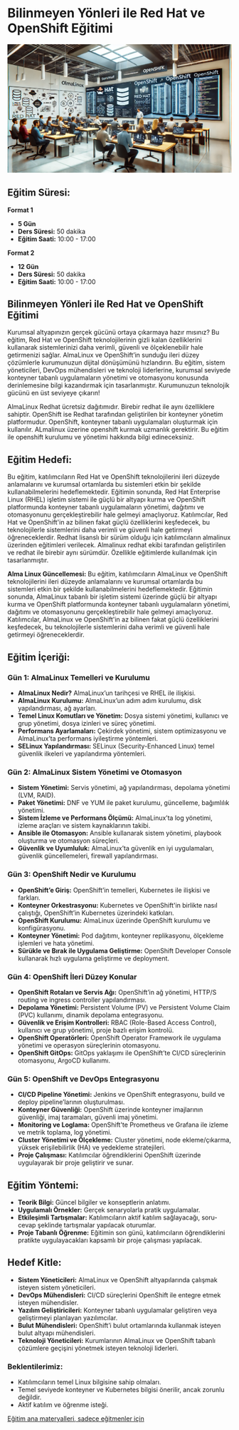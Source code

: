 # **Bilinmeyen Yönleri ile Red Hat ve OpenShift Eğitimi**

![](redhat-openshift.webp)

## Eğitim Süresi:

**Format 1**

- **5 Gün**
- **Ders Süresi:** 50 dakika
- **Eğitim Saati:** 10:00 - 17:00

**Format 2**

- **12 Gün**
- **Ders Süresi:** 50 dakika
- **Eğitim Saati:** 10:00 - 17:00

## **Bilinmeyen Yönleri ile Red Hat ve OpenShift Eğitimi**

Kurumsal altyapınızın gerçek gücünü ortaya çıkarmaya hazır mısınız? Bu eğitim, Red Hat ve OpenShift teknolojilerinin gizli kalan özelliklerini kullanarak sistemlerinizi daha verimli, güvenli ve ölçeklenebilir hale getirmenizi sağlar. AlmaLinux ve OpenShift’in sunduğu ileri düzey çözümlerle kurumunuzun dijital dönüşümünü hızlandırın. Bu eğitim, sistem yöneticileri, DevOps mühendisleri ve teknoloji liderlerine, kurumsal seviyede konteyner tabanlı uygulamaların yönetimi ve otomasyonu konusunda derinlemesine bilgi kazandırmak için tasarlanmıştır. Kurumunuzun teknolojik gücünü en üst seviyeye çıkarın!

AlmaLinux Redhat ücretsiz dağıtımıdır. Birebir redhat ile aynı özelliklere sahiptir. OpenShift ise Redhat tarafından geliştirilen bir konteyner yönetim platformudur. OpenShift, konteyner tabanlı uygulamaları oluşturmak için kullanılır. ALmalinux üzerine openshift kurmak uzmanlık gerektirir. Bu eğitim ile openshift kurulumu ve yönetimi hakkında bilgi edineceksiniz.

## Eğitim Hedefi:

Bu eğitim, katılımcıların Red Hat ve OpenShift teknolojilerini ileri düzeyde anlamalarını ve kurumsal ortamlarda bu sistemleri etkin bir şekilde kullanabilmelerini hedeflemektedir. Eğitimin sonunda, Red Hat Enterprise Linux (RHEL) işletim sistemi ile güçlü bir altyapı kurma ve OpenShift platformunda konteyner tabanlı uygulamaların yönetimi, dağıtımı ve otomasyonunu gerçekleştirebilir hale gelmeyi amaçlıyoruz. Katılımcılar, Red Hat ve OpenShift'in az bilinen fakat güçlü özelliklerini keşfedecek, bu teknolojilerle sistemlerini daha verimli ve güvenli hale getirmeyi öğreneceklerdir. Redhat lisanslı bir sürüm olduğu için katılımcıların almalinux üzerinden eğitimleri verilecek. Almalinux redhat ekibi tarafından geliştirilen ve redhat ile birebir aynı sürümdür. Özellikle eğitimlerde kullanılmak için tasarlanmıştır.

**Alma Linux Güncellemesi:** Bu eğitim, katılımcıların AlmaLinux ve OpenShift teknolojilerini ileri düzeyde anlamalarını ve kurumsal ortamlarda bu sistemleri etkin bir şekilde kullanabilmelerini hedeflemektedir. Eğitimin sonunda, AlmaLinux tabanlı bir işletim sistemi üzerinde güçlü bir altyapı kurma ve OpenShift platformunda konteyner tabanlı uygulamaların yönetimi, dağıtımı ve otomasyonunu gerçekleştirebilir hale gelmeyi amaçlıyoruz. Katılımcılar, AlmaLinux ve OpenShift'in az bilinen fakat güçlü özelliklerini keşfedecek, bu teknolojilerle sistemlerini daha verimli ve güvenli hale getirmeyi öğreneceklerdir.

## Eğitim İçeriği:

### **Gün 1: AlmaLinux Temelleri ve Kurulumu**

- **AlmaLinux Nedir?** AlmaLinux’un tarihçesi ve RHEL ile ilişkisi.
- **AlmaLinux Kurulumu:** AlmaLinux’un adım adım kurulumu, disk yapılandırması, ağ ayarları.
- **Temel Linux Komutları ve Yönetim:** Dosya sistemi yönetimi, kullanıcı ve grup yönetimi, dosya izinleri ve süreç yönetimi.
- **Performans Ayarlamaları:** Çekirdek yönetimi, sistem optimizasyonu ve AlmaLinux’ta performans iyileştirme yöntemleri.
- **SELinux Yapılandırması:** SELinux (Security-Enhanced Linux) temel güvenlik ilkeleri ve yapılandırma yöntemleri.

### **Gün 2: AlmaLinux Sistem Yönetimi ve Otomasyon**

- **Sistem Yönetimi:** Servis yönetimi, ağ yapılandırması, depolama yönetimi (LVM, RAID).
- **Paket Yönetimi:** DNF ve YUM ile paket kurulumu, güncelleme, bağımlılık yönetimi.
- **Sistem İzleme ve Performans Ölçümü:** AlmaLinux’ta log yönetimi, izleme araçları ve sistem kaynaklarının takibi.
- **Ansible ile Otomasyon:** Ansible kullanarak sistem yönetimi, playbook oluşturma ve otomasyon süreçleri.
- **Güvenlik ve Uyumluluk:** AlmaLinux’ta güvenlik en iyi uygulamaları, güvenlik güncellemeleri, firewall yapılandırması.

### **Gün 3: OpenShift Nedir ve Kurulumu**

- **OpenShift’e Giriş:** OpenShift’in temelleri, Kubernetes ile ilişkisi ve farkları.
- **Konteyner Orkestrasyonu:** Kubernetes ve OpenShift'in birlikte nasıl çalıştığı, OpenShift’in Kubernetes üzerindeki katkıları.
- **OpenShift Kurulumu:** AlmaLinux üzerinde OpenShift kurulumu ve konfigürasyonu.
- **Konteyner Yönetimi:** Pod dağıtımı, konteyner replikasyonu, ölçekleme işlemleri ve hata yönetimi.
- **Sürükle ve Bırak ile Uygulama Geliştirme:** OpenShift Developer Console kullanarak hızlı uygulama geliştirme ve deployment.

### **Gün 4: OpenShift İleri Düzey Konular**

- **OpenShift Rotaları ve Servis Ağı:** OpenShift’in ağ yönetimi, HTTP/S routing ve ingress controller yapılandırması.
- **Depolama Yönetimi:** Persistent Volume (PV) ve Persistent Volume Claim (PVC) kullanımı, dinamik depolama entegrasyonu.
- **Güvenlik ve Erişim Kontrolleri:** RBAC (Role-Based Access Control), kullanıcı ve grup yönetimi, proje bazlı erişim kontrolü.
- **OpenShift Operatörleri:** OpenShift Operator Framework ile uygulama yönetimi ve operasyon süreçlerinin otomasyonu.
- **OpenShift GitOps:** GitOps yaklaşımı ile OpenShift’te CI/CD süreçlerinin otomasyonu, ArgoCD kullanımı.

### **Gün 5: OpenShift ve DevOps Entegrasyonu**

- **CI/CD Pipeline Yönetimi:** Jenkins ve OpenShift entegrasyonu, build ve deploy pipeline’larının oluşturulması.
- **Konteyner Güvenliği:** OpenShift üzerinde konteyner imajlarının güvenliği, imaj taramaları, güvenli imaj yönetimi.
- **Monitoring ve Loglama:** OpenShift'te Prometheus ve Grafana ile izleme ve metrik toplama, log yönetimi.
- **Cluster Yönetimi ve Ölçekleme:** Cluster yönetimi, node ekleme/çıkarma, yüksek erişilebilirlik (HA) ve yedekleme stratejileri.
- **Proje Çalışması:** Katılımcılar öğrendiklerini OpenShift üzerinde uygulayarak bir proje geliştirir ve sunar.

## Eğitim Yöntemi:

- **Teorik Bilgi:** Güncel bilgiler ve konseptlerin anlatımı.
- **Uygulamalı Örnekler:** Gerçek senaryolarla pratik uygulamalar.
- **Etkileşimli Tartışmalar:** Katılımcıların aktif katılım sağlayacağı, soru-cevap şeklinde tartışmalar yapılacak oturumlar.
- **Proje Tabanlı Öğrenme:** Eğitimin son günü, katılımcıların öğrendiklerini pratikte uygulayacakları kapsamlı bir proje çalışması yapılacak.

## Hedef Kitle:

- **Sistem Yöneticileri:** AlmaLinux ve OpenShift altyapılarında çalışmak isteyen sistem yöneticileri.
- **DevOps Mühendisleri:** CI/CD süreçlerini OpenShift ile entegre etmek isteyen mühendisler.
- **Yazılım Geliştiricileri:** Konteyner tabanlı uygulamalar geliştiren veya geliştirmeyi planlayan yazılımcılar.
- **Bulut Mühendisleri:** OpenShift’i bulut ortamlarında kullanmak isteyen bulut altyapı mühendisleri.
- **Teknoloji Yöneticileri:** Kurumlarının AlmaLinux ve OpenShift tabanlı çözümlere geçişini yönetmek isteyen teknoloji liderleri.

### Beklentilerimiz:

- Katılımcıların temel Linux bilgisine sahip olmaları.
- Temel seviyede konteyner ve Kubernetes bilgisi önerilir, ancak zorunlu değildir.
- Aktif katılım ve öğrenme isteği.

[Eğitim ana materyalleri, sadece eğitmenler için](https://github.com/TuncerKARAARSLAN-VB/training-kit-bilinmeyen-yonleriyle-red-hat-openshift)
